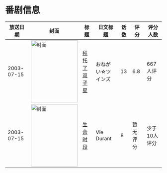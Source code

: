 # 番剧信息

|放送日期|封面|标题|日文标题|话数|评分|评分人数|
|---|---|---|---|---|---|---|
|2003-07-15|<img src="https://lain.bgm.tv/pic/cover/c/eb/1e/1852_8b66L.jpg" alt="封面" style="width:150px;height:200px;object-fit:cover;">|[拜托了双子星](https://bangumi.tv/subject/1852)|おねがい☆ツインズ|13|6.8|667人评分|
|2003-07-15|<img src="https://lain.bgm.tv/pic/cover/c/5e/5d/61960_7q7BM.jpg" alt="封面" style="width:150px;height:200px;object-fit:cover;">|[生命时段](https://bangumi.tv/subject/61960)|Vie Durant|8|暂无评分|少于10人评分|
